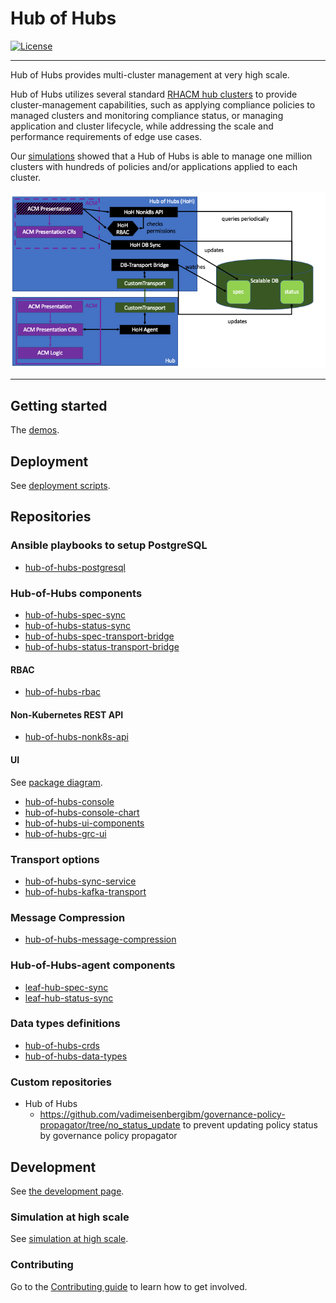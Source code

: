 # Hub of Hubs

[![License](https://img.shields.io/github/license/stolostron/hub-of-hubs)](/LICENSE)

----

Hub of Hubs provides multi-cluster management at very high scale.

Hub of Hubs utilizes several standard [RHACM hub clusters](https://access.redhat.com/documentation/en-us/red_hat_advanced_cluster_management_for_kubernetes/2.4/html/about/welcome-to-red-hat-advanced-cluster-management-for-kubernetes#hub-cluster)
to provide cluster-management capabilities, such as applying compliance policies to managed clusters and monitoring
compliance status, or managing application and cluster lifecycle, while addressing the scale and performance
requirements of edge use cases.

Our [simulations](simulation.md) showed that a Hub of Hubs is able to manage one million clusters with hundreds of
policies and/or applications applied to each cluster.

![ArchitectureDiagram](diagrams/ScalableHOHArchitecture.png)

----

## Getting started

The [demos](demos).

## Deployment

See [deployment scripts](deploy).

## Repositories

### Ansible playbooks to setup PostgreSQL
* [hub-of-hubs-postgresql](https://github.com/stolostron/hub-of-hubs-postgresql)

### Hub-of-Hubs components

* [hub-of-hubs-spec-sync](https://github.com/stolostron/hub-of-hubs-spec-sync)
* [hub-of-hubs-status-sync](https://github.com/stolostron/hub-of-hubs-status-sync)
* [hub-of-hubs-spec-transport-bridge](https://github.com/stolostron/hub-of-hubs-spec-transport-bridge)
* [hub-of-hubs-status-transport-bridge](https://github.com/stolostron/hub-of-hubs-status-transport-bridge)

#### RBAC

* [hub-of-hubs-rbac](https://github.com/stolostron/hub-of-hubs-rbac)

#### Non-Kubernetes REST API

* [hub-of-hubs-nonk8s-api](https://github.com/stolostron/hub-of-hubs-nonk8s-api)

#### UI

See [package diagram](ui_packages.md).

* [hub-of-hubs-console](https://github.com/stolostron/hub-of-hubs-console)
* [hub-of-hubs-console-chart](https://github.com/stolostron/hub-of-hubs-console-chart)
* [hub-of-hubs-ui-components](https://github.com/stolostron/hub-of-hubs-ui-components)
* [hub-of-hubs-grc-ui](https://github.com/stolostron/hub-of-hubs-grc-ui)

### Transport options

* [hub-of-hubs-sync-service](https://github.com/stolostron/hub-of-hubs-sync-service)
* [hub-of-hubs-kafka-transport](https://github.com/stolostron/hub-of-hubs-kafka-transport)

### Message Compression

* [hub-of-hubs-message-compression](https://github.com/stolostron/hub-of-hubs-message-compression)

### Hub-of-Hubs-agent components

* [leaf-hub-spec-sync](https://github.com/stolostron/leaf-hub-spec-sync)
* [leaf-hub-status-sync](https://github.com/stolostron/leaf-hub-status-sync)

### Data types definitions

* [hub-of-hubs-crds](https://github.com/stolostron/hub-of-hubs-crds)
* [hub-of-hubs-data-types](https://github.com/stolostron/hub-of-hubs-data-types)

### Custom repositories

* Hub of Hubs
  * https://github.com/vadimeisenbergibm/governance-policy-propagator/tree/no_status_update to prevent updating policy status by governance policy propagator

## Development

See [the development page](./development.md).

### Simulation at high scale

See [simulation at high scale](./simulation.md).

### Contributing

Go to the [Contributing guide](CONTRIBUTING.md) to learn how to get involved.
